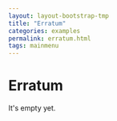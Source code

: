 ```yaml
---
layout: layout-bootstrap-tmp
title: "Erratum"
categories: examples
permalink: erratum.html
tags: mainmenu
---
```


#  Erratum

It's empty yet.
